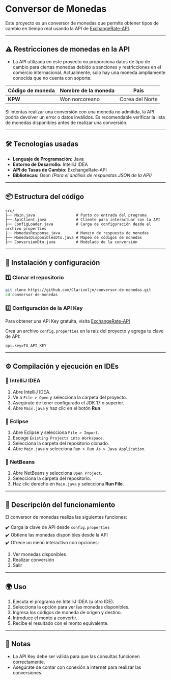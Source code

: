 # Conversor de Monedas

Este proyecto es un conversor de monedas que permite obtener tipos de cambio en tiempo real usando la API de [ExchangeRate-API](https://www.exchangerate-api.com/).

---

## ⚠️ Restricciones de monedas en la API

* La API utilizada en este proyecto no proporciona datos de tipo de cambio para ciertas monedas debido a sanciones y restricciones en el comercio internacional. Actualmente, solo hay una moneda ampliamente conocida que no cuenta con soporte:

| Código de moneda | Nombre de la moneda    | País           |
|-----------------|----------------------|---------------|
| **KPW**        | Won norcoreano        | Corea del Norte |

Si intentas realizar una conversión con una moneda no admitida, la API podría devolver un error o datos inválidos. Es recomendable verificar la lista de monedas disponibles antes de realizar una conversión.

---

## 🛠 Tecnologías usadas

- **Lenguaje de Programación:** Java
- **Entorno de Desarrollo:** IntelliJ IDEA
- **API de Tasas de Cambio:** ExchangeRate-API
- **Bibliotecas:** Gson *(Para el análisis de respuestas JSON de la API)*

---

## 📦 Estructura del código

```
src/
├── Main.java                  # Punto de entrada del programa
├── ApiClient.java             # Cliente para interactuar con la API
├── ConfigLoader.java          # Carga de configuración desde el archivo properties
├── MonedasResponse.java       # Manejo de respuesta de monedas
├── MonedasDisponiblesDto.java # Mapeo de códigos de monedas
├── ConversionDto.java         # Modelado de la conversión
```

---

## 🚀 Instalación y configuración

### 1️⃣ Clonar el repositorio

```bash
git clone https://github.com/Clariveljn/conversor-de-monedas.git
cd conversor-de-monedas
````

### 2️⃣ Configuración de la API Key

Para obtener una API Key gratuita, visita [ExchangeRate-API](https://www.exchangerate-api.com/)

Crea un archivo `config.properties` en la raíz del proyecto y agrega tu clave de API:

```
api.key=TU_API_KEY
```

---

## ⚙️ Compilación y ejecución en IDEs

### 🔹 IntelliJ IDEA

1. Abre IntelliJ IDEA.
2. Ve a `File > Open` y selecciona la carpeta del proyecto.
3. Asegúrate de tener configurado el JDK 17 o superior.
4. Abre `Main.java` y haz clic en el botón **Run**.

### 🔹 Eclipse

1. Abre Eclipse y selecciona `File > Import`.
2. Escoge `Existing Projects into Workspace`.
3. Selecciona la carpeta del repositorio clonado.
4. Abre `Main.java` y selecciona `Run > Run As > Java Application`.

### 🔹 NetBeans

1. Abre NetBeans y selecciona `Open Project`.
2. Selecciona la carpeta del repositorio.
3. Haz clic derecho en `Main.java` y selecciona **Run File**.

---

## 📜 Descripción del funcionamiento

El conversor de monedas realiza las siguientes funciones:

✔️ Carga la clave de API desde `config.properties`  
✔️ Obtiene las monedas disponibles desde la API  
✔️ Ofrece un menú interactivo con opciones:

1. Ver monedas disponibles
2. Realizar conversión
3. Salir

---

## 🌍 Uso

1. Ejecuta el programa en IntelliJ IDEA (u otro IDE).
2. Selecciona la opción para ver las monedas disponibles.
3. Ingresa los códigos de moneda de origen y destino.
4. Introduce el monto a convertir.
5. Recibe el resultado con el monto equivalente.

---

## 📝 Notas

* La API Key debe ser válida para que las consultas funcionen correctamente.
* Asegúrate de contar con conexión a internet para realizar las conversiones.
